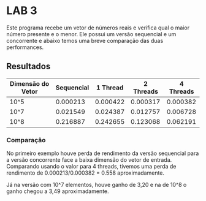 # LAB 3

Este programa recebe um vetor de números reais e verifica qual o maior número presente e o menor. Ele possui um versão sequencial e um concorrente e abaixo temos uma breve comparação das duas performances.

## Resultados

| Dimensão do Vetor | Sequencial | 1 Thread | 2 Threads | 4 Threads |
|---|---|---|---|---|
| 10^5 |0.000213|0.000422|0.000317|0.000382|
| 10^7 |0.021549|0.024387|0.012757|0.006728|
| 10^8 |0.216887|0.242655|0.123068|0.062191|

### Comparação

No primeiro exemplo houve perda de rendimento da versão sequencial para a versão concorrente face a baixa dimensão do vetor de entrada. Comparando usando o valor para 4 threads, tivemos uma perda de rendimento de 0.000213/0.000382 = 0.558 aproximadamente.

Já na versão com 10^7 elementos, houve ganho de 3,20 e na de 10^8 o ganho chegou a 3,49 aproximadamente.

